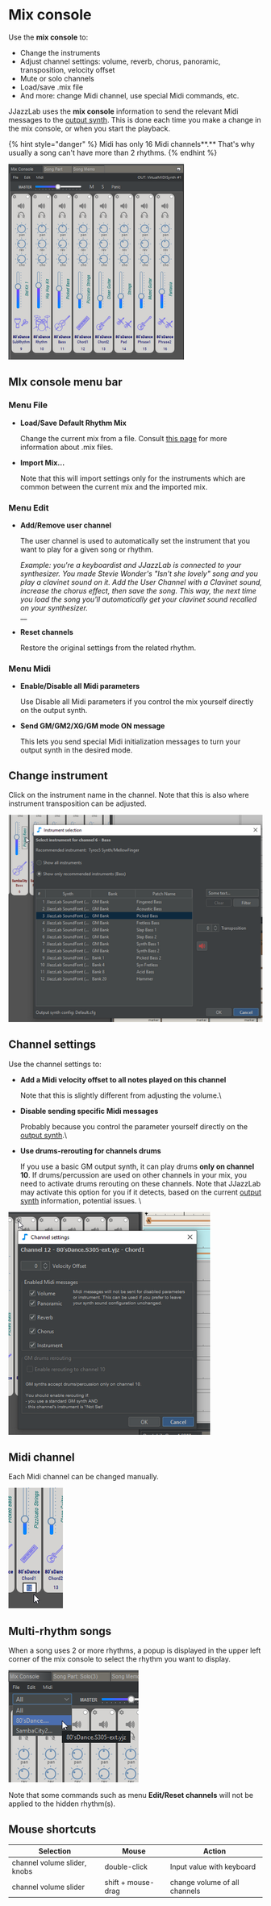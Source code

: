# Mix console

Use the **mix console** to:

* Change the instruments
* Adjust channel settings: volume, reverb, chorus, panoramic, transposition, velocity offset
* Mute or solo channels
* Load/save .mix file
* And more: change Midi channel, use special Midi commands, etc.

JJazzLab uses the **mix console** information to send the relevant Midi messages to the [output synth](../../configuration/output-synth.md). This is done each time you make a change in the mix console, or when you start the playback.

{% hint style="danger" %}
Midi has only 16 Midi channels**.** That's why usually a song can't have more than 2 rhythms.
{% endhint %}

![](../../.gitbook/assets/MixConsole.png)

## MIx console menu bar

### Menu File

*   **Load/Save Default Rhythm Mix** &#x20;

    Change the current mix from a file. Consult [this page](../song-and-mix-files.md) for more information about .mix files.
*   **Import Mix...** &#x20;

    Note that this will import settings only for the instruments which are common between the current mix and the imported mix.

### Menu Edit

*   **Add/Remove user channel**  &#x20;

    The user channel is used to automatically set the instrument that you want to play for a given song or rhythm. &#x20;

    _Example: you're a keyboardist and JJazzLab is connected to your synthesizer. You made Stevie Wonder's "Isn't she lovely" song and you play a clavinet sound on it. Add the User Channel with a Clavinet sound, increase the chorus effect, then save the song. This way, the next time you load the song you'll automatically get your clavinet sound recalled on your synthesizer._\
    __
*   **Reset channels** &#x20;

    Restore the original settings from the related rhythm.

### Menu Midi

*   **Enable/Disable all Midi parameters** &#x20;

    Use Disable all Midi parameters if you control the mix yourself directly on the output synth.
*   **Send GM/GM2/XG/GM mode ON message** &#x20;

    This lets you send special Midi initialization messages to turn your output synth in the desired mode.

## Change instrument

Click on the instrument name in the channel. Note that this is also where instrument transposition can be adjusted.

![](../../.gitbook/assets/MixConsole-InstrumentSelection.png)

## Channel settings

Use the channel settings to:

*   **Add a Midi velocity offset to all notes played on this channel** &#x20;

    Note that this is slightly different from adjusting the volume.\

*   **Disable sending specific Midi messages** &#x20;

    Probably because you control the parameter yourself directly on the [output synth](../../configuration/output-synth.md).\

*   **Use drums-rerouting for channels drums** &#x20;

    If you use a basic GM output synth, it can play drums **only on channel 10**. If drums/percussion are used on other channels in your mix,  you need to activate drums rerouting on these channels. Note that JJazzLab may activate this option for you if it detects, based on the current [output synth](../../configuration/output-synth.md) information, potential issues. \


![](../../.gitbook/assets/MixConsole-ChannelSettings.png)

## Midi channel

Each Midi channel can be changed manually.

![](<../../.gitbook/assets/MixConsole-ChangeChannel (1).png>)

## Multi-rhythm songs

When a song uses 2 or more rhythms, a popup is displayed in the upper left corner of the mix console to select the rhythm you want to display.

![](../../.gitbook/assets/MixConsole-RhythmSelectionPopup.png)

Note that some commands such as menu **Edit/Reset channels** will not be applied to the hidden rhythm(s).

## Mouse shortcuts

| Selection                    | Mouse              | Action                        |
| ---------------------------- | ------------------ | ----------------------------- |
| channel volume slider, knobs | double-click       | Input value with keyboard     |
| channel volume slider        | shift + mouse-drag | change volume of all channels |
